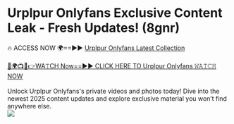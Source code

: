 # Urplpur Onlyfans Exclusive Content Leak - Fresh Updates! (8gnr)

🔥 ACCESS NOW 🌍==►► <a href="https://tinyurl.com/kvy9nzfs" rel="nofollow">Urplpur Onlyfans Latest Collection</a>
<br><br>
[🔴🌍📺📱👉WA𝚃CH Now==►► CLICK HERE TO Urplpur Onlyfans 𝚆𝙰𝚃𝙲𝙷 NOW](https://tinyurl.com/kvy9nzfs)
<br><br>
Unlock Urplpur Onlyfans's private videos and photos today! Dive into the newest 2025 content updates and explore exclusive material you won’t find anywhere else.
<br>
<a href="https://tinyurl.com/kvy9nzfs" rel="nofollow" data-target="animated-image.originalLink"><img src="https://camo.githubusercontent.com/8a4f000d20f83aca3bf7ec5f350d767afa0574a8a352519fd8cfa583a6f93a33/68747470733a2f2f692e696d6775722e636f6d2f644a486b345a712e676966" data-canonical-src="https://i.imgur.com/dJHk4Zq.gif" style="max-width: 100%; display: inline-block;" data-target="animated-image.originalImage"></a>
<br>
